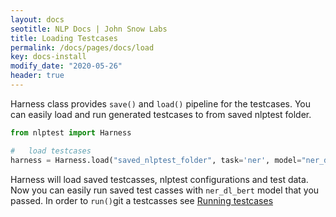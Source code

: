 ```yaml
---
layout: docs
seotitle: NLP Docs | John Snow Labs
title: Loading Testcases
permalink: /docs/pages/docs/load
key: docs-install
modify_date: "2020-05-26"
header: true
---
```


<div class="main-docs" markdown="1"><div class="h3-box" markdown="1">

Harness class provides `save()` and `load()` pipeline for the testcases. You can easily load and run generated 
testcases to from saved nlptest folder.
      
```python
from nlptest import Harness

#   load testcases
harness = Harness.load("saved_nlptest_folder", task='ner', model="ner_dl_bert", hub="johnsnowlabs")
```

Harness will load saved testcasses, nlptest configurations and test data. Now you can easily run saved test casses with
`ner_dl_bert` model that you passed. In order to `run()`git a testcasses see [Running testcases](/docs/pages/docs/run)

</div></div>